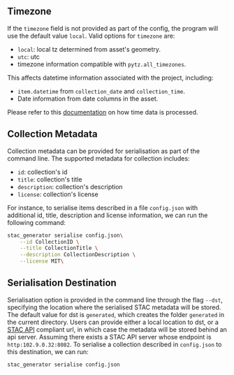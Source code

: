 ## Timezone

If the `timezone` field is not provided as part of the config, the program will use the default value `local`. Valid options for `timezone` are:

- `local`: local tz determined from asset's geometry.
- `utc`: utc
- timezone information compatible with `pytz.all_timezones`.

This affects datetime information associated with the project, including:

- `item.datetime` from `collection_date` and `collection_time`.
- Date information from date columns in the asset.

Please refer to this [documentation]() on how time data is processed.

## Collection Metadata

Collection metadata can be provided for serialisation as part of the command line. The supported metadata for collection includes:

- `id`: collection's id
- `title`: collection's title
- `description`: collection's description
- `license`: collection's license

For instance, to serialise items described in a file `config.json` with additional id, title, description and license information, we can run the following command:

```bash
stac_generator serialise config.json\
    --id CollectionID \
    --title CollectionTitle \
    --description CollectionDescription \
    --license MIT\
```

## Serialisation Destination

Serialisation option is provided in the command line through the flag `--dst`, specifying the location where the serialised STAC metadata will be stored. The default value for
dst is `generated`, which creates the folder `generated` in the current directory. Users can provide either a local location to dst, or a [STAC API](https://github.com/radiantearth/stac-api-spec) compliant url, in which
case the metadata will be stored behind an api server. Assuming there exists a STAC API server whose endpoint is `http:102.9.0.32:8082`. To serialise a collection described in `config.json` to this destination, we can run:

```bash
stac_generator serialise config.json
```
